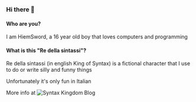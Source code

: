 ### Hi there 👋

#### Who are you?

I am HiemSword, a 16 year old boy that loves computers and programming

#### What is this "Re della sintassi"?

Re della sintassi (in english King of Syntax) is a fictional character that I use to do or write silly and funny things

Unfortunately it's only fun in Italian

More info at ![Syntax Kingdom Blog](https://regnodellasintassi.surge.sh)
